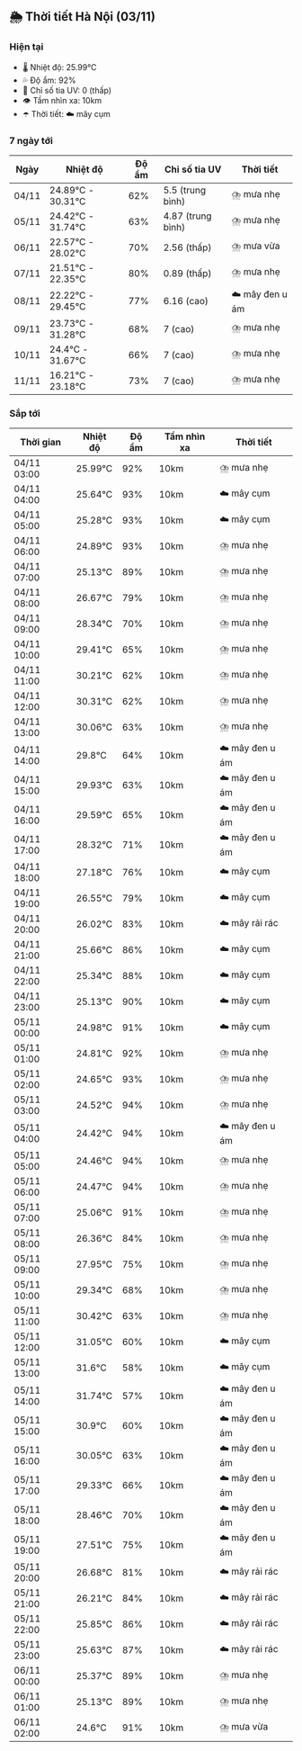 ## 🌦️ Thời tiết Hà Nội (03/11)

### Hiện tại

- 🌡️ Nhiệt độ: 25.99℃
- 💦 Độ ẩm: 92%
- 🌟 Chỉ số tia UV: 0 (thấp)
- 👁️ Tầm nhìn xa: 10km
- ☂️ Thời tiết: ☁️ mây cụm

### 7 ngày tới

| Ngày | Nhiệt độ | Độ ẩm | Chỉ số tia UV | Thời tiết |
| --- | --- | --- | --- | --- |
| 04/11 | 24.89℃ - 30.31℃ | 62% | 5.5 (trung bình) | ⛈️ mưa nhẹ |
| 05/11 | 24.42℃ - 31.74℃ | 63% | 4.87 (trung bình) | ⛈️ mưa nhẹ |
| 06/11 | 22.57℃ - 28.02℃ | 70% | 2.56 (thấp) | ⛈️ mưa vừa |
| 07/11 | 21.51℃ - 22.35℃ | 80% | 0.89 (thấp) | ⛈️ mưa nhẹ |
| 08/11 | 22.22℃ - 29.45℃ | 77% | 6.16 (cao) | ☁️ mây đen u ám |
| 09/11 | 23.73℃ - 31.28℃ | 68% | 7 (cao) | ⛈️ mưa nhẹ |
| 10/11 | 24.4℃ - 31.67℃ | 66% | 7 (cao) | ⛈️ mưa nhẹ |
| 11/11 | 16.21℃ - 23.18℃ | 73% | 7 (cao) | ⛈️ mưa nhẹ |

### Sắp tới

| Thời gian | Nhiệt độ | Độ ẩm | Tầm nhìn xa | Thời tiết |
| --- | --- | --- | --- | --- |
| 04/11 03:00 | 25.99℃ | 92% | 10km | ⛈️ mưa nhẹ |
| 04/11 04:00 | 25.64℃ | 93% | 10km | ☁️ mây cụm |
| 04/11 05:00 | 25.28℃ | 93% | 10km | ☁️ mây cụm |
| 04/11 06:00 | 24.89℃ | 93% | 10km | ⛈️ mưa nhẹ |
| 04/11 07:00 | 25.13℃ | 89% | 10km | ⛈️ mưa nhẹ |
| 04/11 08:00 | 26.67℃ | 79% | 10km | ⛈️ mưa nhẹ |
| 04/11 09:00 | 28.34℃ | 70% | 10km | ⛈️ mưa nhẹ |
| 04/11 10:00 | 29.41℃ | 65% | 10km | ⛈️ mưa nhẹ |
| 04/11 11:00 | 30.21℃ | 62% | 10km | ⛈️ mưa nhẹ |
| 04/11 12:00 | 30.31℃ | 62% | 10km | ⛈️ mưa nhẹ |
| 04/11 13:00 | 30.06℃ | 63% | 10km | ⛈️ mưa nhẹ |
| 04/11 14:00 | 29.8℃ | 64% | 10km | ☁️ mây đen u ám |
| 04/11 15:00 | 29.93℃ | 63% | 10km | ☁️ mây đen u ám |
| 04/11 16:00 | 29.59℃ | 65% | 10km | ☁️ mây đen u ám |
| 04/11 17:00 | 28.32℃ | 71% | 10km | ☁️ mây đen u ám |
| 04/11 18:00 | 27.18℃ | 76% | 10km | ☁️ mây cụm |
| 04/11 19:00 | 26.55℃ | 79% | 10km | ☁️ mây cụm |
| 04/11 20:00 | 26.02℃ | 83% | 10km | ☁️ mây rải rác |
| 04/11 21:00 | 25.66℃ | 86% | 10km | ☁️ mây cụm |
| 04/11 22:00 | 25.34℃ | 88% | 10km | ☁️ mây cụm |
| 04/11 23:00 | 25.13℃ | 90% | 10km | ☁️ mây cụm |
| 05/11 00:00 | 24.98℃ | 91% | 10km | ☁️ mây cụm |
| 05/11 01:00 | 24.81℃ | 92% | 10km | ⛈️ mưa nhẹ |
| 05/11 02:00 | 24.65℃ | 93% | 10km | ⛈️ mưa nhẹ |
| 05/11 03:00 | 24.52℃ | 94% | 10km | ⛈️ mưa nhẹ |
| 05/11 04:00 | 24.42℃ | 94% | 10km | ☁️ mây đen u ám |
| 05/11 05:00 | 24.46℃ | 94% | 10km | ⛈️ mưa nhẹ |
| 05/11 06:00 | 24.47℃ | 94% | 10km | ⛈️ mưa nhẹ |
| 05/11 07:00 | 25.06℃ | 91% | 10km | ⛈️ mưa nhẹ |
| 05/11 08:00 | 26.36℃ | 84% | 10km | ⛈️ mưa nhẹ |
| 05/11 09:00 | 27.95℃ | 75% | 10km | ⛈️ mưa nhẹ |
| 05/11 10:00 | 29.34℃ | 68% | 10km | ⛈️ mưa nhẹ |
| 05/11 11:00 | 30.42℃ | 63% | 10km | ⛈️ mưa nhẹ |
| 05/11 12:00 | 31.05℃ | 60% | 10km | ☁️ mây cụm |
| 05/11 13:00 | 31.6℃ | 58% | 10km | ☁️ mây cụm |
| 05/11 14:00 | 31.74℃ | 57% | 10km | ☁️ mây đen u ám |
| 05/11 15:00 | 30.9℃ | 60% | 10km | ☁️ mây đen u ám |
| 05/11 16:00 | 30.05℃ | 63% | 10km | ☁️ mây đen u ám |
| 05/11 17:00 | 29.33℃ | 66% | 10km | ☁️ mây đen u ám |
| 05/11 18:00 | 28.46℃ | 70% | 10km | ☁️ mây đen u ám |
| 05/11 19:00 | 27.51℃ | 75% | 10km | ☁️ mây đen u ám |
| 05/11 20:00 | 26.68℃ | 81% | 10km | ☁️ mây rải rác |
| 05/11 21:00 | 26.21℃ | 84% | 10km | ☁️ mây rải rác |
| 05/11 22:00 | 25.85℃ | 86% | 10km | ☁️ mây rải rác |
| 05/11 23:00 | 25.63℃ | 87% | 10km | ☁️ mây rải rác |
| 06/11 00:00 | 25.37℃ | 89% | 10km | ⛈️ mưa nhẹ |
| 06/11 01:00 | 25.13℃ | 89% | 10km | ⛈️ mưa nhẹ |
| 06/11 02:00 | 24.6℃ | 91% | 10km | ⛈️ mưa vừa |

